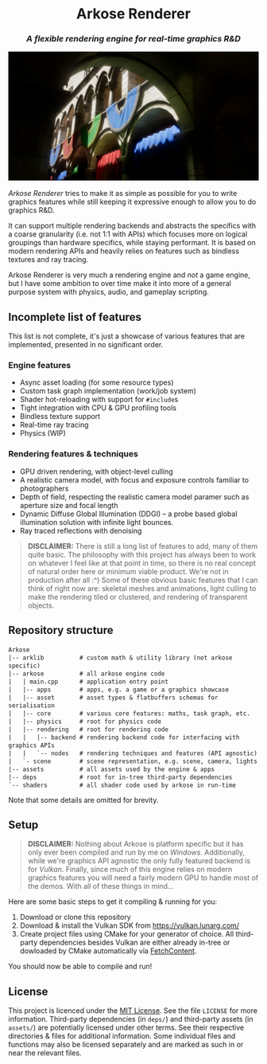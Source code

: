 <div align="center">
   <h1>Arkose Renderer</h1>
   <h3><i>A flexible rendering engine for real-time graphics R&D</i></h3>
</div>

![Header image](/assets/demo/demo1.jpg)

*Arkose Renderer* tries to make it as simple as possible for you to write graphics features while still keeping it expressive enough to allow you to do graphics R&D.

It can support multiple rendering backends and abstracts the specifics with a coarse granularity (i.e. not 1:1 with APIs) which focuses more on logical groupings than hardware specifics, while staying performant. It is based on modern rendering APIs and heavily relies on features such as bindless textures and ray tracing.

Arkose Renderer is very much a rendering engine and *not* a game engine, but I have some ambition to over time make it into more of a general purpose system with physics, audio, and gameplay scripting.

## Incomplete list of features

This list is not complete, it's just a showcase of various features that are implemented, presented in no significant order.

### Engine features

 - Async asset loading (for some resource types)
 - Custom task graph implementation (work/job system)
 - Shader hot-reloading with support for `#include`s
 - Tight integration with CPU & GPU profiling tools
 - Bindless texture support
 - Real-time ray tracing
 - Physics (WIP)

### Rendering features & techniques

 - GPU driven rendering, with object-level culling
 - A realistic camera model, with focus and exposure controls familiar to photographers
 - Depth of field, respecting the realistic camera model paramer such as aperture size and focal length
 - Dynamic Diffuse Global Illumination (DDGI) – a probe based global illumination solution with infinite light bounces.
 - Ray traced reflections with denoising

 > **DISCLAIMER:** There is still a long list of features to add, many of them quite basic. The philosophy with this project has always been to work on whatever I feel like at that point in time, so there is no real concept of natural order here or minimum viable product. We're not in production after all :^) Some of these obvious basic features that I can think of right now are: skeletal meshes and animations, light culling to make the rendering tiled or clustered, and rendering of transparent objects.

## Repository structure

```
Arkose
|-- arklib          # custom math & utility library (not arkose specific)
|-- arkose          # all arkose engine code
|   | main.cpp      # application entry point
|   |-- apps        # apps, e.g. a game or a graphics showcase
|   |-- asset       # asset types & flatbuffers schemas for serialisation
|   |-- core        # various core features: maths, task graph, etc.
|   |-- physics     # root for physics code
|   |-- rendering   # root for rendering code
|   |   |-- backend # rendering backend code for interfacing with graphics APIs
|   |   `-- nodes   # rendering techniques and features (API agnostic)
|   `- scene        # scene representation, e.g. scene, camera, lights
|-- assets          # all assets used by the engine & apps
|-- deps            # root for in-tree third-party dependencies
`-- shaders         # all shader code used by arkose in run-time
```

Note that some details are omitted for brevity.

## Setup

 > **DISCLAIMER:** Nothing about Arkose is platform specific but it has only ever been compiled and run by me on *Windows*. Additionally, while we're graphics API agnostic the only fully featured backend is for *Vulkan*. Finally, since much of this engine relies on modern graphics features you will need a fairly modern GPU to handle most of the demos. With all of these things in mind...

Here are some basic steps to get it compiling & running for you:

 1. Download or clone this repository
 1. Download & install the Vulkan SDK from https://vulkan.lunarg.com/
 1. Create project files using CMake for your generator of choice. All third-party dependencies besides Vulkan are either already in-tree or dowloaded by CMake automatically via [FetchContent](https://cmake.org/cmake/help/latest/module/FetchContent.html).

You should now be able to compile and run!

## License

This project is licenced under the [MIT License](https://choosealicense.com/licenses/mit/). See the file `LICENSE` for more information. Third-party dependencies (in `deps/`) and third-party assets (in `assets/`) are potentially licensed under other terms. See their respective directories & files for additional information. Some individual files and functions may also be licensed separately and are marked as such in or near the relevant files.
